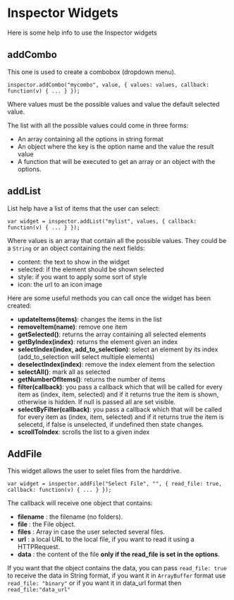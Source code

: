 # Inspector Widgets

Here is some help info to use the Inspector widgets


## addCombo

This one is used to create a combobox (dropdown menu).

```
inspector.addCombo("mycombo", value, { values: values, callback: function(v) { ... } });
```

Where values must be the possible values and value the default selected value.

The list with all the possible values could come in three forms:

* An array containing all the options in string format
* An object where the key is the option name and the value the result value
* A function that will be executed to get an array or an object with the options.

## addList

List help have a list of items that the user can select:

```
var widget = inspector.addList("mylist", values, { callback: function(v) { ... } });
```

Where values is an array that contain all the possible values. They could be a ```String``` or an object containing the next fields:

* content: the text to show in the widget
* selected: if the element should be shown selected
* style: if you want to apply some sort of style
* icon: the url to an icon image

Here are some useful methods you can call once the widget has been created:
* __updateItems(items)__: changes the items in the list
* __removeItem(name)__: remove one item
* __getSelected()__: returns the array containing all selected elements
* __getByIndex(index)__: returns the element given an index
* __selectIndex(index, add_to_selection)__: select an element by its index (add_to_selection will select multiple elements)
* __deselectIndex(index)__: remove the index element from the selection
* __selectAll()__: mark all as selected
* __getNumberOfItems()__: returns the number of items
* __filter(callback)__: you pass a callback which that will be called for every item as (index, item, selected) and if it returns true the item is shown, otherwise is hidden. If null is passed all are set visible.
* __selectByFilter(callback)__: you pass a callback which that will be called for every item as (index, item, selected) and if it returns true the item is selecetd, if false is unselected, if undefined then state changes.
* __scrollToIndex__: scrolls the list to a given index


## AddFile

This widget allows the user to selet files from the harddrive.


```
var widget = inspector.addFile("Select File", "", { read_file: true, callback: function(v) { ... } });
```

The callback will receive one object that contains:

* __filename__ : the filename (no folders).
* __file__ : the File object.
* __files__ : Array in case the user selected several files.
* __url__ : a local URL to the local file, if you want to read it using a HTTPRequest.
* __data__ : the content of the file __only if the read_file is set in the options__.

If you want that the object contains the data, you can pass ```read_file: true``` to receive the data in String format, if you want it in ```ArrayBuffer``` format use ```read_file: "binary"``` or if you want it in data_url format then  ```read_file:"data_url"```
